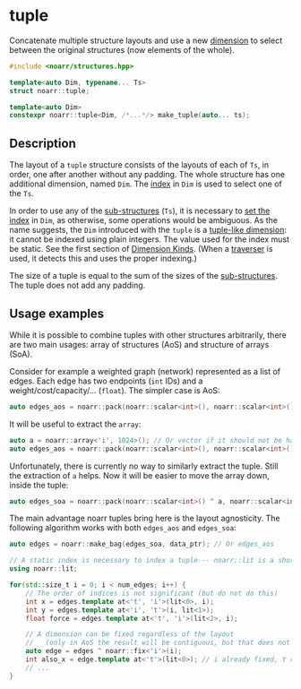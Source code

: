 # tuple

Concatenate multiple structure layouts and use a new [dimension](../Glossary.md#dimension)
to select between the original structures (now elements of the whole).

```hpp
#include <noarr/structures.hpp>

template<auto Dim, typename... Ts>
struct noarr::tuple;

template<auto Dim>
constexpr noarr::tuple<Dim, /*...*/> make_tuple(auto... ts);
```


## Description

The layout of a `tuple` structure consists of the layouts of each of `Ts`, in order, one after another without any padding.
The whole structure has one additional dimension, named `Dim`. The [index](../Glossary.md#index) in `Dim` is used to select one of the `Ts`.

In order to use any of the [sub-structures](../Glossary.md#sub-structure) (`Ts`),
it is necessary to [set the index](../BasicUsage.md) in `Dim`, as otherwise, some operations would be ambiguous.
As the name suggests, the `Dim` introduced with the `tuple` is a [tuple-like dimension](../DimensionKinds.md): it cannot be indexed using plain integers.
The value used for the index must be static. See the first section of [Dimension Kinds](../DimensionKinds.md).
(When a [traverser](../Traverser.md) is used, it detects this and uses the proper indexing.)

The size of a tuple is equal to the sum of the sizes of the [sub-structures](../Glossary.md#sub-structure). The tuple does not add any padding.


## Usage examples

While it is possible to combine tuples with other structures arbitrarily, there are two main usages: array of structures (AoS) and structure of arrays (SoA).

Consider for example a weighted graph (network) represented as a list of edges. Each edge has two endpoints (`int` IDs) and a weight/cost/capacity/... (`float`).
The simpler case is AoS:

```cpp
auto edges_aos = noarr::pack(noarr::scalar<int>(), noarr::scalar<int>(), noarr::scalar<float>()) ^ noarr::tuple<'t'>() ^ noarr::array<'i', 1024>();
```

It will be useful to extract the `array`:

```cpp
auto a = noarr::array<'i', 1024>(); // Or vector if it should not be hardcoded
auto edges_aos = noarr::pack(noarr::scalar<int>(), noarr::scalar<int>(), noarr::scalar<float>()) ^ noarr::tuple<'t'>() ^ a;
```

Unfortunately, there is currently no way to similarly extract the tuple. Still the extraction of `a` helps.
Now it will be easier to move the array down, inside the tuple:

```cpp
auto edges_soa = noarr::pack(noarr::scalar<int>() ^ a, noarr::scalar<int>() ^ a, noarr::scalar<float>() ^ a) ^ noarr::tuple<'t'>();
```

The main advantage noarr tuples bring here is the layout agnosticity. The following algorithm works with both `edges_aos` and `edges_soa`:

```cpp
auto edges = noarr::make_bag(edges_soa, data_ptr); // Or edges_aos

// A static index is necessary to index a tuple -- noarr::lit is a shortcut to create one
using noarr::lit;

for(std::size_t i = 0; i < num_edges; i++) {
	// The order of indices is not significant (but do not do this)
	int x = edges.template at<'t', 'i'>(lit<0>, i);
	int y = edges.template at<'i', 't'>(i, lit<1>);
	float force = edges.template at<'t', 'i'>(lit<2>, i);

	// A dimension can be fixed regardless of the layout
	//   (only in AoS the result will be contiguous, but that does not matter much)
	auto edge = edges ^ noarr::fix<'i'>(i);
	int also_x = edge.template at<'t'>(lit<0>); // i already fixed, t remained
	// ...
}
```

